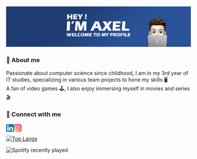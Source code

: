 <p align="center">
  <a href="images/banner.png" target="_blank" rel="noreferrer"><img src="images/banner.png" alt="my banner"></a>
</p>



### 👤 About me
Passionate about computer science since childhood, I am in my 3rd year of IT studies, specializing in various team projects to hone my skills 🖥️
<br>
A fan of video games 🕹️, I also enjoy immersing myself in movies and series 🎬

### 🤝 Connect with me

<a href="https://www.linkedin.com/in/axel-frache"><img align="left" src="images/linkedin.png" alt="Yu Shi | LinkedIn" width="21px"/></a>
<a href="https://instagram.com/axelfrch"><img align="left" src="images/instagram.png" alt="Yu Shi | Instagram" width="21px"/></a>
</br>

[![Top Langs](https://github-readme-stats-git-masterrstaa-rickstaa.vercel.app/api/top-langs/?username=axelfrache&theme=synthwave)](https://github.com/anuraghazra/github-readme-stats)

![Spotify recently played](https://spotify-recently-played-readme.vercel.app/api?user=21gkotrpjlxzbrv3k37z2y3ni&count=1)
<!---
![Anurag's GitHub stats](https://github-readme-stats.vercel.app/api?username=axelfrache&show_icons=true&theme=transparent)
-->
